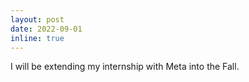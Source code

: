 ```yaml
---
layout: post
date: 2022-09-01
inline: true
---
```


I will be extending my internship with Meta into the Fall.

